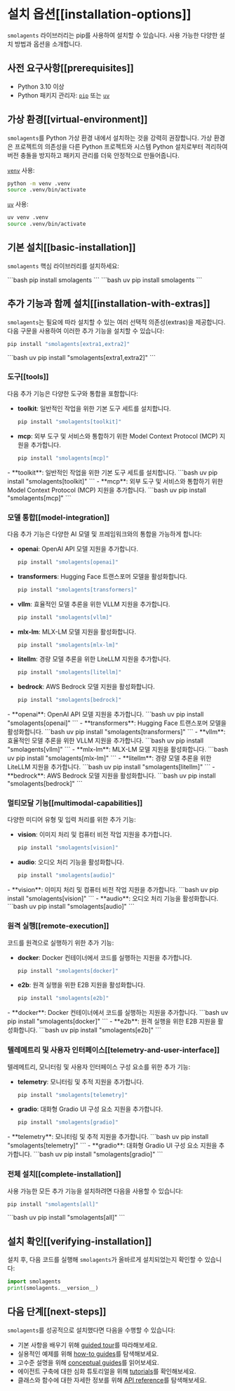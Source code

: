 # 설치 옵션[[installation-options]]

`smolagents` 라이브러리는 pip를 사용하여 설치할 수 있습니다. 사용 가능한 다양한 설치 방법과 옵션을 소개합니다.

## 사전 요구사항[[prerequisites]]
- Python 3.10 이상
- Python 패키지 관리자: [`pip`](https://pip.pypa.io/en/stable/) 또는 [`uv`](https://docs.astral.sh/uv/)

## 가상 환경[[virtual-environment]]

`smolagents`를 Python 가상 환경 내에서 설치하는 것을 강력히 권장합니다.
가상 환경은 프로젝트의 의존성을 다른 Python 프로젝트와 시스템 Python 설치로부터 격리하여
버전 충돌을 방지하고 패키지 관리를 더욱 안정적으로 만들어줍니다.

<hfoptions id="virtual-environment">
<hfoption id="venv">

[`venv`](https://docs.python.org/3/library/venv.html) 사용:

```bash
python -m venv .venv
source .venv/bin/activate
```

</hfoption>
<hfoption id="uv">

[`uv`](https://docs.astral.sh/uv/) 사용:

```bash
uv venv .venv
source .venv/bin/activate
```

</hfoption>
</hfoptions>

## 기본 설치[[basic-installation]]

`smolagents` 핵심 라이브러리를 설치하세요:

<hfoptions id="installation">
<hfoption id="pip">
```bash
pip install smolagents
```
</hfoption>
<hfoption id="uv">
```bash
uv pip install smolagents
```
</hfoption>
</hfoptions>

## 추가 기능과 함께 설치[[installation-with-extras]]

`smolagents`는 필요에 따라 설치할 수 있는 여러 선택적 의존성(extras)을 제공합니다.
다음 구문을 사용하여 이러한 추가 기능을 설치할 수 있습니다:
<hfoptions id="installation">
<hfoption id="pip">
```bash
pip install "smolagents[extra1,extra2]"
```
</hfoption>
<hfoption id="uv">
```bash
uv pip install "smolagents[extra1,extra2]"
```
</hfoption>
</hfoptions>

### 도구[[tools]]
다음 추가 기능은 다양한 도구와 통합을 포함합니다:
<hfoptions id="installation">
<hfoption id="pip">
- **toolkit**: 일반적인 작업을 위한 기본 도구 세트를 설치합니다.
  ```bash
  pip install "smolagents[toolkit]"
  ```
- **mcp**: 외부 도구 및 서비스와 통합하기 위한 Model Context Protocol (MCP) 지원을 추가합니다.
  ```bash
  pip install "smolagents[mcp]"
  ```
</hfoption>
<hfoption id="uv">
- **toolkit**: 일반적인 작업을 위한 기본 도구 세트를 설치합니다.
  ```bash
  uv pip install "smolagents[toolkit]"
  ```
- **mcp**: 외부 도구 및 서비스와 통합하기 위한 Model Context Protocol (MCP) 지원을 추가합니다.
  ```bash
  uv pip install "smolagents[mcp]"
  ```
</hfoption>
</hfoptions>

### 모델 통합[[model-integration]]
다음 추가 기능은 다양한 AI 모델 및 프레임워크와의 통합을 가능하게 합니다:
<hfoptions id="installation">
<hfoption id="pip">
- **openai**: OpenAI API 모델 지원을 추가합니다.
  ```bash
  pip install "smolagents[openai]"
  ```
- **transformers**: Hugging Face 트랜스포머 모델을 활성화합니다.
  ```bash
  pip install "smolagents[transformers]"
  ```
- **vllm**: 효율적인 모델 추론을 위한 VLLM 지원을 추가합니다.
  ```bash
  pip install "smolagents[vllm]"
  ```
- **mlx-lm**: MLX-LM 모델 지원을 활성화합니다.
  ```bash
  pip install "smolagents[mlx-lm]"
  ```
- **litellm**: 경량 모델 추론을 위한 LiteLLM 지원을 추가합니다.
  ```bash
  pip install "smolagents[litellm]"
  ```
- **bedrock**: AWS Bedrock 모델 지원을 활성화합니다.
  ```bash
  pip install "smolagents[bedrock]"
  ```
</hfoption>
<hfoption id="uv">
- **openai**: OpenAI API 모델 지원을 추가합니다.
  ```bash
  uv pip install "smolagents[openai]"
  ```
- **transformers**: Hugging Face 트랜스포머 모델을 활성화합니다.
  ```bash
  uv pip install "smolagents[transformers]"
  ```
- **vllm**: 효율적인 모델 추론을 위한 VLLM 지원을 추가합니다.
  ```bash
  uv pip install "smolagents[vllm]"
  ```
- **mlx-lm**: MLX-LM 모델 지원을 활성화합니다.
  ```bash
  uv pip install "smolagents[mlx-lm]"
  ```
- **litellm**: 경량 모델 추론을 위한 LiteLLM 지원을 추가합니다.
  ```bash
  uv pip install "smolagents[litellm]"
  ```
- **bedrock**: AWS Bedrock 모델 지원을 활성화합니다.
  ```bash
  uv pip install "smolagents[bedrock]"
  ```
</hfoption>
</hfoptions>

### 멀티모달 기능[[multimodal-capabilities]]
다양한 미디어 유형 및 입력 처리를 위한 추가 기능:
<hfoptions id="installation">
<hfoption id="pip">
- **vision**: 이미지 처리 및 컴퓨터 비전 작업 지원을 추가합니다.
  ```bash
  pip install "smolagents[vision]"
  ```
- **audio**: 오디오 처리 기능을 활성화합니다.
  ```bash
  pip install "smolagents[audio]"
  ```
</hfoption>
<hfoption id="uv">
- **vision**: 이미지 처리 및 컴퓨터 비전 작업 지원을 추가합니다.
  ```bash
  uv pip install "smolagents[vision]"
  ```
- **audio**: 오디오 처리 기능을 활성화합니다.
  ```bash
  uv pip install "smolagents[audio]"
  ```
</hfoption>
</hfoptions>

### 원격 실행[[remote-execution]]
코드를 원격으로 실행하기 위한 추가 기능:
<hfoptions id="installation">
<hfoption id="pip">
- **docker**: Docker 컨테이너에서 코드를 실행하는 지원을 추가합니다.
  ```bash
  pip install "smolagents[docker]"
  ```
- **e2b**: 원격 실행을 위한 E2B 지원을 활성화합니다.
  ```bash
  pip install "smolagents[e2b]"
  ```
</hfoption>
<hfoption id="uv">
- **docker**: Docker 컨테이너에서 코드를 실행하는 지원을 추가합니다.
  ```bash
  uv pip install "smolagents[docker]"
  ```
- **e2b**: 원격 실행을 위한 E2B 지원을 활성화합니다.
  ```bash
  uv pip install "smolagents[e2b]"
  ```
</hfoption>
</hfoptions>

### 텔레메트리 및 사용자 인터페이스[[telemetry-and-user-interface]]
텔레메트리, 모니터링 및 사용자 인터페이스 구성 요소를 위한 추가 기능:
<hfoptions id="installation">
<hfoption id="pip">
- **telemetry**: 모니터링 및 추적 지원을 추가합니다.
  ```bash
  pip install "smolagents[telemetry]"
  ```
- **gradio**: 대화형 Gradio UI 구성 요소 지원을 추가합니다.
  ```bash
  pip install "smolagents[gradio]"
  ```
</hfoption>
<hfoption id="uv">
- **telemetry**: 모니터링 및 추적 지원을 추가합니다.
  ```bash
  uv pip install "smolagents[telemetry]"
  ```
- **gradio**: 대화형 Gradio UI 구성 요소 지원을 추가합니다.
  ```bash
  uv pip install "smolagents[gradio]"
  ```
</hfoption>
</hfoptions>

### 전체 설치[[complete-installation]]
사용 가능한 모든 추가 기능을 설치하려면 다음을 사용할 수 있습니다:
<hfoptions id="installation">
<hfoption id="pip">
```bash
pip install "smolagents[all]"
```
</hfoption>
<hfoption id="uv">
```bash
uv pip install "smolagents[all]"
```
</hfoption>
</hfoptions>

## 설치 확인[[verifying-installation]]
설치 후, 다음 코드를 실행해 `smolagents`가 올바르게 설치되었는지 확인할 수 있습니다:
```python
import smolagents
print(smolagents.__version__)
```

## 다음 단계[[next-steps]]
`smolagents`를 성공적으로 설치했다면 다음을 수행할 수 있습니다:
- 기본 사항을 배우기 위해 [guided tour](./guided_tour)를 따라해보세요.
- 실용적인 예제를 위해 [how-to guides](./examples/text_to_sql)를 탐색해보세요.
- 고수준 설명을 위해 [conceptual guides](./conceptual_guides/intro_agents)를 읽어보세요.
- 에이전트 구축에 대한 심화 튜토리얼을 위해 [tutorials](./tutorials/building_good_agents)를 확인해보세요.
- 클래스와 함수에 대한 자세한 정보를 위해 [API reference](./reference/index)를 탐색해보세요.
